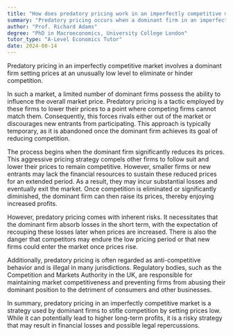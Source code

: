 ```yaml
---
title: "How does predatory pricing work in an imperfectly competitive market?"
summary: "Predatory pricing occurs when a dominant firm in an imperfectly competitive market sets low prices to eliminate or hinder competition, aiming to maintain market control."
author: "Prof. Richard Adams"
degree: "PhD in Macroeconomics, University College London"
tutor_type: "A-Level Economics Tutor"
date: 2024-08-14
---
```


Predatory pricing in an imperfectly competitive market involves a dominant firm setting prices at an unusually low level to eliminate or hinder competition.

In such a market, a limited number of dominant firms possess the ability to influence the overall market price. Predatory pricing is a tactic employed by these firms to lower their prices to a point where competing firms cannot match them. Consequently, this forces rivals either out of the market or discourages new entrants from participating. This approach is typically temporary, as it is abandoned once the dominant firm achieves its goal of reducing competition.

The process begins when the dominant firm significantly reduces its prices. This aggressive pricing strategy compels other firms to follow suit and lower their prices to remain competitive. However, smaller firms or new entrants may lack the financial resources to sustain these reduced prices for an extended period. As a result, they may incur substantial losses and eventually exit the market. Once competition is eliminated or significantly diminished, the dominant firm can then raise its prices, thereby enjoying increased profits.

However, predatory pricing comes with inherent risks. It necessitates that the dominant firm absorb losses in the short term, with the expectation of recouping these losses later when prices are increased. There is also the danger that competitors may endure the low pricing period or that new firms could enter the market once prices rise.

Additionally, predatory pricing is often regarded as anti-competitive behavior and is illegal in many jurisdictions. Regulatory bodies, such as the Competition and Markets Authority in the UK, are responsible for maintaining market competitiveness and preventing firms from abusing their dominant position to the detriment of consumers and other businesses.

In summary, predatory pricing in an imperfectly competitive market is a strategy used by dominant firms to stifle competition by setting prices low. While it can potentially lead to higher long-term profits, it is a risky strategy that may result in financial losses and possible legal repercussions.
    